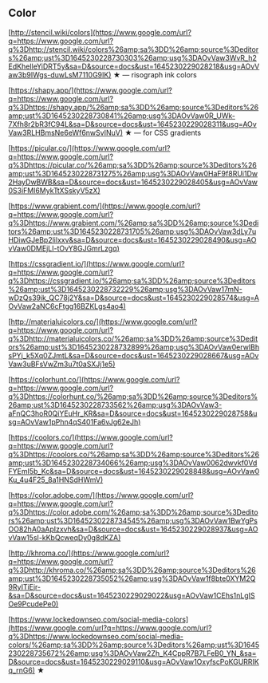 ## Color

[http://stencil.wiki/colors](https://www.google.com/url?q=https://www.google.com/url?q%3Dhttp://stencil.wiki/colors%26amp;sa%3DD%26amp;source%3Deditors%26amp;ust%3D1645230228730303%26amp;usg%3DAOvVaw3WvR_h2EdKheIleYiDRT5y&sa=D&source=docs&ust=1645230229028218&usg=AOvVaw3b9IWgs-duwLsM7110G9IK) ★ — risograph ink colors

[https://shapy.app/](https://www.google.com/url?q=https://www.google.com/url?q%3Dhttps://shapy.app/%26amp;sa%3DD%26amp;source%3Deditors%26amp;ust%3D1645230228730841%26amp;usg%3DAOvVaw0R_UWk-7Xfh8r2bR3fC94L&sa=D&source=docs&ust=1645230229028311&usg=AOvVaw3RLHBmsNe6eWf6nwSvINuV) ★ — for CSS gradients

[https://picular.co/](https://www.google.com/url?q=https://www.google.com/url?q%3Dhttps://picular.co/%26amp;sa%3DD%26amp;source%3Deditors%26amp;ust%3D1645230228731275%26amp;usg%3DAOvVaw0HaF9f8RUi1Dw2HayDwBWB&sa=D&source=docs&ust=1645230229028405&usg=AOvVaw0S3iFMl6MykTtXSskyV5zX)

[https://www.grabient.com/](https://www.google.com/url?q=https://www.google.com/url?q%3Dhttps://www.grabient.com/%26amp;sa%3DD%26amp;source%3Deditors%26amp;ust%3D1645230228731705%26amp;usg%3DAOvVaw3dLy7uHDiwGJeBp2lilxxv&sa=D&source=docs&ust=1645230229028490&usg=AOvVaw0DMEjLI-tOvY8GJGmrLzgq)

[https://cssgradient.io/](https://www.google.com/url?q=https://www.google.com/url?q%3Dhttps://cssgradient.io/%26amp;sa%3DD%26amp;source%3Deditors%26amp;ust%3D1645230228732229%26amp;usg%3DAOvVaw17mN-wDzQs39ik_QC78j2Y&sa=D&source=docs&ust=1645230229028574&usg=AOvVaw2aNC6cFtgg16BZKLgs4ao4)

[http://materialuicolors.co/](https://www.google.com/url?q=https://www.google.com/url?q%3Dhttp://materialuicolors.co/%26amp;sa%3DD%26amp;source%3Deditors%26amp;ust%3D1645230228732899%26amp;usg%3DAOvVaw0erwIBhsPYj_k5Xq0ZJmtL&sa=D&source=docs&ust=1645230229028667&usg=AOvVaw3uBFsVwZm3u7t0aSXJj1e5)

[https://colorhunt.co/](https://www.google.com/url?q=https://www.google.com/url?q%3Dhttps://colorhunt.co/%26amp;sa%3DD%26amp;source%3Deditors%26amp;ust%3D1645230228733562%26amp;usg%3DAOvVaw3-aFnQC3hoR0QiYEuHr_KR&sa=D&source=docs&ust=1645230229028758&usg=AOvVaw1pPhn4qS401Fa6vJg62eJh)

[https://coolors.co/](https://www.google.com/url?q=https://www.google.com/url?q%3Dhttps://coolors.co/%26amp;sa%3DD%26amp;source%3Deditors%26amp;ust%3D1645230228734066%26amp;usg%3DAOvVaw0062dwvkf0VdFYEmI5b_Kc&sa=D&source=docs&ust=1645230229028848&usg=AOvVaw0Ku_4u4F25_8a1HNSdHWmV)

[https://color.adobe.com/](https://www.google.com/url?q=https://www.google.com/url?q%3Dhttps://color.adobe.com/%26amp;sa%3DD%26amp;source%3Deditors%26amp;ust%3D1645230228734545%26amp;usg%3DAOvVaw1BwYgPsOO82hA0aApIzxvh&sa=D&source=docs&ust=1645230229028937&usg=AOvVaw15sI-kKbQcweqDy0g8dKZA)

[http://khroma.co/](https://www.google.com/url?q=https://www.google.com/url?q%3Dhttp://khroma.co/%26amp;sa%3DD%26amp;source%3Deditors%26amp;ust%3D1645230228735052%26amp;usg%3DAOvVaw1f8bte0XYM2Q9RyITiEjr-&sa=D&source=docs&ust=1645230229029022&usg=AOvVaw1CEhs1nLgISOe9PcudePe0)

[https://www.lockedownseo.com/social-media-colors](https://www.google.com/url?q=https://www.google.com/url?q%3Dhttps://www.lockedownseo.com/social-media-colors/%26amp;sa%3DD%26amp;source%3Deditors%26amp;ust%3D1645230228735672%26amp;usg%3DAOvVaw2Zh_K4CppR7B7LFeB0_YN_&sa=D&source=docs&ust=1645230229029110&usg=AOvVaw1OxyfscPoKGURRIKq_rnG6) ★
